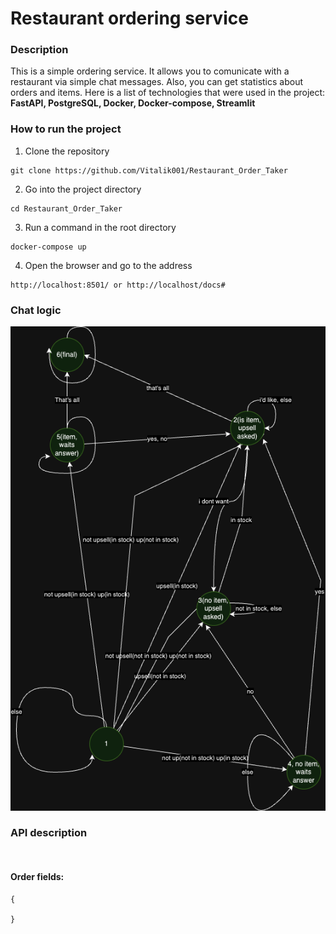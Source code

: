 # Restaurant ordering service

### Description
This is a simple ordering service. It allows you to comunicate with a restaurant via simple chat messages. Also, you can get statistics about orders and items.
Here is a list of technologies that were used in the project:  
**FastAPI, PostgreSQL, Docker, Docker-compose, Streamlit**

### How to run the project

1. Clone the repository
```shell
git clone https://github.com/Vitalik001/Restaurant_Order_Taker
```

2. Go into the project directory
```shell
cd Restaurant_Order_Taker
```

3. Run a command in the root directory
```shell
docker-compose up
```

4. Open the browser and go to the address
```shell
http://localhost:8501/ or http://localhost/docs#
```

### Chat logic
![FSM](fsm.png)


### API description
```shell


```

#### Order fields:
```
{

}
```

